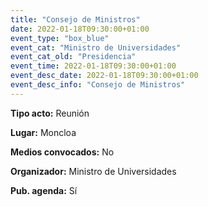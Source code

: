 ---
title: "Consejo de Ministros"
date: 2022-01-18T09:30:00+01:00
event_type: "box_blue" 
event_cat: "Ministro de Universidades"
event_cat_old: "Presidencia"
event_time: 2022-01-18T09:30:00+01:00
event_desc_date: 2022-01-18T09:30:00+01:00
event_desc_info: "Consejo de Ministros"
---<p class="card-light list_schedule_description"><b>Tipo acto:</b> Reunión
</p><p class="card-light list_schedule_description"><b>Lugar:</b> Moncloa
</p><p class="card-light list_schedule_description"><b>Medios convocados:</b> No
</p><p class="card-light list_schedule_description"><b>Organizador:</b> Ministro de Universidades </p><p class="card-light list_schedule_description"><b>Pub. agenda:</b> Sí
</p>